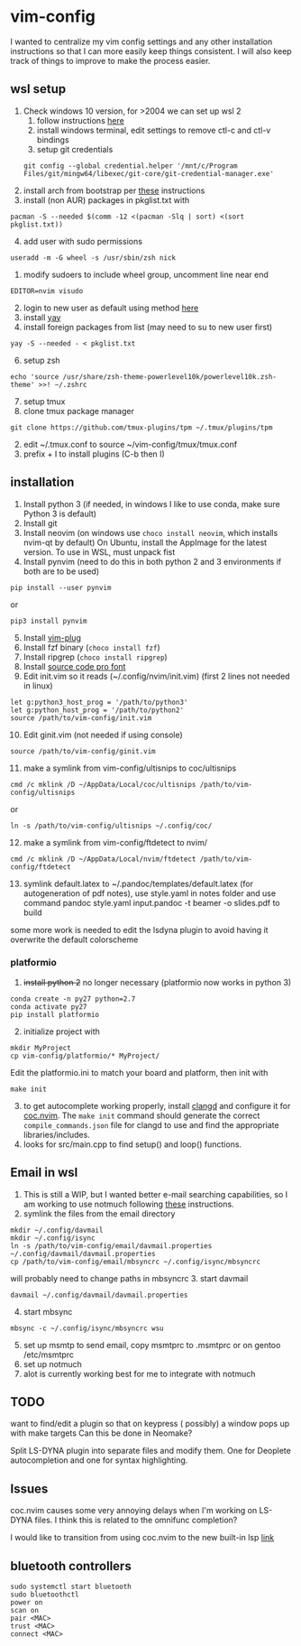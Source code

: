 # vim-config

I wanted to centralize my vim config settings and any other installation instructions so that I can more easily keep things consistent. I will also keep track of things to improve to make the process easier.

## wsl setup
1. Check windows 10 version, for >2004 we can set up wsl 2
    1. follow instructions [here](https://docs.microsoft.com/en-us/windows/wsl/install-win10)
    1. install windows terminal, edit settings to remove ctl-c and ctl-v bindings
    1. setup git credentials
    ```
    git config --global credential.helper '/mnt/c/Program Files/git/mingw64/libexec/git-core/git-credential-manager.exe'
    ```
2. install arch from bootstrap per [these](https://www.reddit.com/r/bashonubuntuonwindows/comments/gxbufo/running_arch_on_wsl_from_the_source_images_the/) instructions
3. install (non AUR) packages in pkglist.txt with
```
pacman -S --needed $(comm -12 <(pacman -Slq | sort) <(sort pkglist.txt))
```
4. add user with sudo permissions
```
useradd -m -G wheel -s /usr/sbin/zsh nick
```
  1. modify sudoers to include wheel group, uncomment line near end
  ```
  EDITOR=nvim visudo
  ```
  2. login to new user as default using method [here](https://github.com/microsoft/WSL/issues/3974)
5. install [yay](https://github.com/Jguer/yay)
  1. install foreign packages from list (may need to su to new user first)
  ```
  yay -S --needed - < pkglist.txt 
  ```
6. setup zsh
``` 
echo 'source /usr/share/zsh-theme-powerlevel10k/powerlevel10k.zsh-theme' >>! ~/.zshrc
```
7. setup tmux
  1. clone tmux package manager
  ```
  git clone https://github.com/tmux-plugins/tpm ~/.tmux/plugins/tpm
  ```
  2. edit ~/.tmux.conf to source ~/vim-config/tmux/tmux.conf
  3. prefix + I to install plugins (C-b then I)
 
## installation
1. Install python 3 (if needed, in windows I like to use conda, make sure Python 3 is default)
2. Install git
3. Install neovim (on windows use `choco install neovim`, which installs nvim-qt by default)
	On Ubuntu, install the AppImage for the latest version. To use in WSL, must unpack fist
4. Install pynvim (need to do this in both python 2 and 3 environments if both are to be used)
```
pip install --user pynvim
```
or
```
pip3 install pynvim
```
5. Install [vim-plug](https://github.com/junegunn/vim-plug)
6. Install fzf binary (`choco install fzf`)
7. Install ripgrep (`choco install ripgrep`)
8. Install [source code pro font](https://github.com/adobe-fonts/source-code-pro)
9. Edit init.vim so it reads (~/.config/nvim/init.vim) (first 2 lines not needed in linux)
```
let g:python3_host_prog = '/path/to/python3'
let g:python_host_prog = '/path/to/python2'
source /path/to/vim-config/init.vim
```
10. Edit ginit.vim (not needed if using console)
```
source /path/to/vim-config/ginit.vim
```
11. make a symlink from vim-config/ultisnips to coc/ultisnips
```
cmd /c mklink /D ~/AppData/Local/coc/ultisnips /path/to/vim-config/ultisnips
```
or
```
ln -s /path/to/vim-config/ultisnips ~/.config/coc/
```
12. make a symlink from vim-config/ftdetect to nvim/
```
cmd /c mklink /D ~/AppData/Local/nvim/ftdetect /path/to/vim-config/ftdetect
``` 
13. symlink default.latex to ~/.pandoc/templates/default.latex (for autogeneration of pdf notes), use style.yaml in notes folder and use command pandoc style.yaml input.pandoc -t beamer -o slides.pdf to build

some more work is needed to edit the lsdyna plugin to avoid having it overwrite the default colorscheme

### platformio
1. ~~install python 2~~
no longer necessary (platformio now works in python 3)
``` 
conda create -n py27 python=2.7
conda activate py27
pip install platformio
```
2. initialize project with
```
mkdir MyProject
cp vim-config/platformio/* MyProject/
```
Edit the platformio.ini to match your board and platform, then init with
```
make init
```
3. to get autocomplete working properly, install [clangd](https://clang.llvm.org/extra/clangd/) and configure it for [coc.nvim](https://github.com/neoclide/coc.nvim/wiki/Language-servers). 
The ```make init``` command should generate the correct ```compile_commands.json``` file for clangd to use and find the appropriate libraries/includes.
4. looks for src/main.cpp to find setup() and loop() functions.

## Email in wsl

1. This is still a WIP, but I wanted better e-mail searching capabilities, so I am working to use notmuch following [these](https://jonathanh.co.uk/blog/mutt-setup.html) instructions.
2. symlink the files from the email directory
```
mkdir ~/.config/davmail
mkdir ~/.config/isync
ln -s /path/to/vim-config/email/davmail.properties ~/.config/davmail/davmail.properties
cp /path/to/vim-config/email/mbsyncrc ~/.config/isync/mbsyncrc
```
will probably need to change paths in mbsyncrc
3. start davmail
```
davmail ~/.config/davmail/davmail.properties
```
4. start mbsync
```
mbsync -c ~/.config/isync/mbsyncrc wsu
```
5. set up msmtp to send email, copy msmtprc to .msmtprc or on gentoo /etc/msmtprc
6. set up notmuch
7. alot is currently working best for me to integrate with notmuch

## TODO

want to find/edit a plugin so that on keypress (<C-m> possibly) a window pops up with make targets
Can this be done in Neomake?
  
Split LS-DYNA plugin into separate files and modify them. One for Deoplete autocompletion and one for syntax highlighting.

## Issues

coc.nvim causes some very annoying delays when I'm working on LS-DYNA files. I think this is related to the omnifunc completion?

I would like to transition from using coc.nvim to the new built-in lsp [link](https://github.com/neovim/nvim-lsp)

## bluetooth controllers
```
sudo systemctl start bluetooth
sudo bluetoothctl
power on
scan on
pair <MAC>
trust <MAC>
connect <MAC>
```
